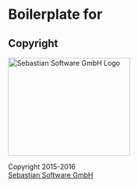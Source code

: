 # Boilerplate for 

## Copyright

<img src="https://raw.githubusercontent.com/sebastian-software/s15e-javascript/master/assets/sebastiansoftware.png" alt="Sebastian Software GmbH Logo" width="250" height="200"/>

Copyright 2015-2016<br/>[Sebastian Software GmbH](http://www.sebastian-software.de)

